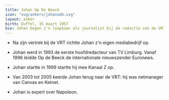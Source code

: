 ```yaml
---
title: Johan Op De Beeck
icon: "svg/ankers/johanodb.svg"
layout: anker
birth: Duffel, 15 maart 1957
bio: Johan begon z'n loopbaan als journalist bij de redactie van de VRT in 1980 waar hij presentator was van Het Journaal. Hij verliet de VRT in 1990.
---
```


* Na zijn vertrek bij de VRT richtte Johan z'n eigen mediabedrijf op.

* Johan werd in 1993 de eerste hoofdredacteur van TV Limburg. Vanaf 1996 leidde Op de Beeck de internationale nieuwszender Euronews.

* Johan startte in 1999 startte hij mee Kanaal Z op.

* Van 2003 tot 2005 keerde Johan terug naar de VRT: hij was netmanager van Canvas en Ketnet.

* Johan is expert over Napoleon.

